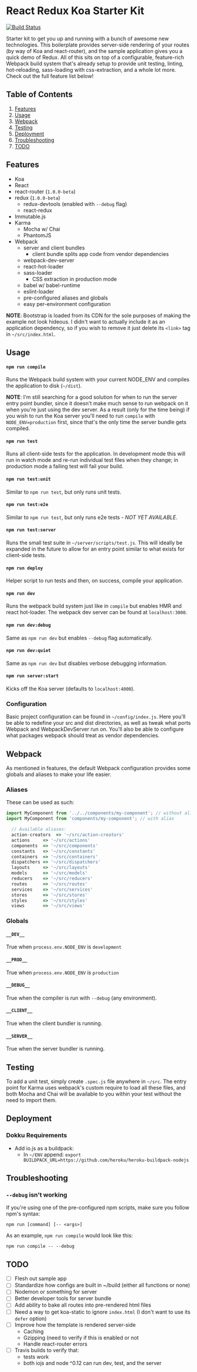 React Redux Koa Starter Kit
===========================
[![Build Status](https://travis-ci.org/davezuko/react-redux-starter-kit.svg)](https://travis-ci.org/davezuko/react-redux-starter-kit)

Starter kit to get you up and running with a bunch of awesome new technologies. This boilerplate provides server-side rendering of your routes (by way of Koa and react-router), and the sample application gives you a quick demo of Redux. All of this sits on top of a configurable, feature-rich Webpack build system that's already setup to provide unit testing, linting, hot-reloading, sass-loading with css-extraction, and a whole lot more. Check out the full feature list below!

Table of Contents
-----------------
1. [Features](#features)
1. [Usage](#usage)
1. [Webpack](#webpack)
1. [Testing](#testing)
1. [Deployment](#deployment)
1. [Troubleshooting](#troubleshooting)
1. [TODO](#todo)

Features
--------

* Koa
* React
* react-router (`1.0.0-beta`)
* redux (`1.0.0-beta`)
  * redux-devtools (enabled with `--debug` flag)
  * react-redux
* Immutable.js
* Karma
  * Mocha w/ Chai
  * PhantomJS
* Webpack
  * server and client bundles
    * client bundle splits app code from vendor dependencies
  * webpack-dev-server
  * react-hot-loader
  * sass-loader
    * CSS extraction in production mode
  * babel w/ babel-runtime
  * eslint-loader
  * pre-configured aliases and globals
  * easy per-environment configuration

**NOTE**: Bootstrap is loaded from its CDN for the sole purposes of making the example not look hideous. I didn't want to actually include it as an application dependency, so if you wish to remove it just delete its `<link>` tag in `~/src/index.html`.

Usage
-----

#### `npm run compile`
Runs the Webpack build system with your current NODE_ENV and compiles the application to disk (`~/dist`).

**NOTE**: I'm still searching for a good solution for when to run the server entry point bundler, since it doesn't make much sense to run webpack on it when you're just using the dev server. As a result (only for the time being) if you wish to run the Koa server you'll need to run `compile` with `NODE_ENV=production` first, since that's the only time the server bundle gets compiled.

#### `npm run test`
Runs all client-side tests for the application. In development mode this will run in watch mode and re-run individual test files when they change; in production mode a failing test will fail your build.

#### `npm run test:unit`
Similar to `npm run test`, but only runs unit tests.

#### `npm run test:e2e`
Similar to `npm run test`, but only runs e2e tests - _NOT YET AVAILABLE_.

#### `npm run test:server`
Runs the small test suite in `~/server/scripts/test.js`. This will ideally be expanded in the future to allow for an entry point similar to what exists for client-side tests.

#### `npm run deploy`
Helper script to run tests and then, on success, compile your application.

#### `npm run dev`
Runs the webpack build system just like in `compile` but enables HMR and react hot-loader. The webpack dev server can be found at `localhost:3000`.

#### `npm run dev:debug`
Same as `npm run dev` but enables `--debug` flag automatically.

#### `npm run dev:quiet`
Same as `npm run dev` but disables verbose debugging information.

#### `npm run server:start`
Kicks off the Koa server (defaults to `localhost:4000`).

### Configuration

Basic project configuration can be found in `~/config/index.js`. Here you'll be able to redefine your src and dist directories, as well as tweak what ports Webpack and WebpackDevServer run on. You'll also be able to configure what packages webpack should treat as vendor dependencies.

Webpack
-------

As mentioned in features, the default Webpack configuration provides some globals and aliases to make your life easier.

### Aliases
These can be used as such:

```js
import MyComponent from '../../components/my-component'; // without alias
import MyComponent from 'components/my-component'; // with alias

  // Available aliases:
  action-creators  => '~/src/action-creators'
  actions     => '~/src/actions'
  components  => '~/src/components'
  constants   => '~/src/constants'
  containers  => '~/src/containers'
  dispatchers => '~/src/dispatchers'
  layouts     => '~/src/layouts'
  models      => '~/src/models'
  reducers    => '~/src/reducers'
  routes      => '~/src/routes'
  services    => '~/src/services'
  stores      => '~/src/stores'
  styles      => '~/src/styles'
  views       => '~/src/views'
```

### Globals

#### `__DEV__`
True when `process.env.NODE_ENV` is `development`

#### `__PROD__`
True when `process.env.NODE_ENV` is `production`

#### `__DEBUG__`
True when the compiler is run with `--debug` (any environment).

#### `__CLIENT__`
True when the client bundler is running.

#### `__SERVER__`
True when the server bundler is running.

Testing
-------

To add a unit test, simply create `.spec.js` file anywhere in `~/src`. The entry point for Karma uses webpack's custom require to load all these files, and both Mocha and Chai will be available to you within your test without the need to import them.

Deployment
----------

### Dokku Requirements
  * Add io.js as a buildpack:
    - In `~/ENV` append: `export BUILDPACK_URL=https://github.com/heroku/heroku-buildpack-nodejs`

Troubleshooting
---------------

### `--debug` isn't working
If you're using one of the pre-configured npm scripts, make sure you follow npm's syntax:

`npm run [command] [-- <args>]`

As an example, `npm run compile` would look like this:

`npm run compile -- --debug`

TODO
----
* [ ] Flesh out sample app
* [ ] Standardize how configs are built in ~/build (either all functions or none)
* [ ] Nodemon or something for server
* [ ] Better developer tools for server bundle
* [ ] Add ability to bake all routes into pre-rendered html files
* [ ] Need a way to get koa-static to ignore `index.html` (I don't want to use its `defer` option)
* [ ] Improve how the template is rendered server-side
  - Caching
  - Gzipping (need to verify if this is enabled or not
  - Handle react-router errors
* [ ] Travis builds to verify that:
  - tests work
  - both iojs and node ^0.12 can run dev, test, and the server

